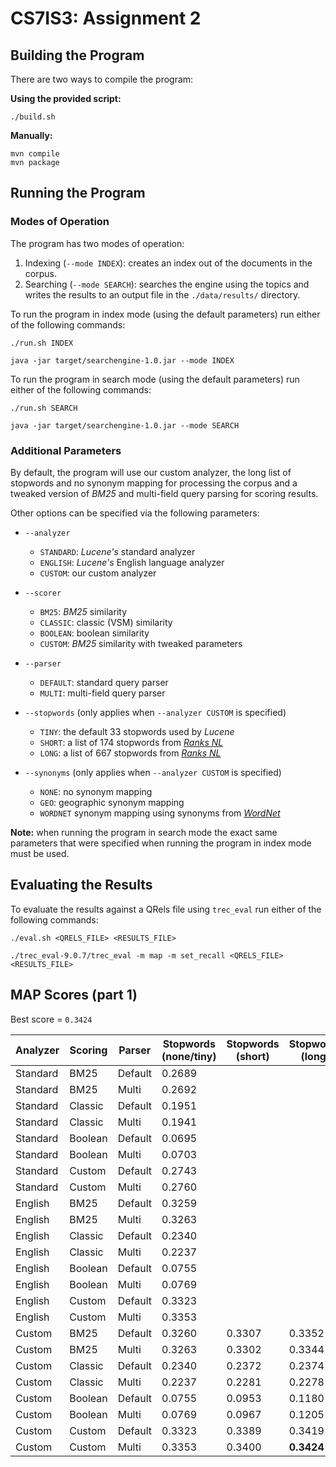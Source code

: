 # CS7IS3: Assignment 2

## Building the Program

There are two ways to compile the program:

**Using the provided script:**

```
./build.sh
```

**Manually:**

```
mvn compile
mvn package
```

## Running the Program

### Modes of Operation

The program has two modes of operation:

1. Indexing (`--mode INDEX`): creates an index out of the documents in the corpus.
2. Searching (`--mode SEARCH`): searches the engine using the topics and writes the results to an output file in the `./data/results/` directory.

To run the program in index mode (using the default parameters) run either of the following commands:

```
./run.sh INDEX
```

```
java -jar target/searchengine-1.0.jar --mode INDEX
```

To run the program in search mode (using the default parameters) run either of the following commands:

```
./run.sh SEARCH
```

```
java -jar target/searchengine-1.0.jar --mode SEARCH
```

### Additional Parameters

By default, the program will use our custom analyzer, the long list of stopwords and no synonym mapping for processing the corpus and a tweaked version of *BM25* and multi-field query parsing for scoring results.

Other options can be specified via the following parameters:

- `--analyzer`
    - `STANDARD`: *Lucene's* standard analyzer
    - `ENGLISH`: *Lucene's* English language analyzer
    - `CUSTOM`: our custom analyzer

- `--scorer`
    - `BM25`: *BM25* similarity
    - `CLASSIC`: classic (VSM) similarity
    - `BOOLEAN`: boolean similarity
    - `CUSTOM`: *BM25* similarity with tweaked parameters

- `--parser`
    - `DEFAULT`: standard query parser
    - `MULTI`: multi-field query parser

- `--stopwords` (only applies when `--analyzer CUSTOM` is specified)
    - `TINY`: the default 33 stopwords used by *Lucene*
    - `SHORT`: a list of 174 stopwords from [*Ranks NL*](https://www.ranks.nl/stopwords)
    - `LONG`: a list of 667 stopwords from [*Ranks NL*](https://www.ranks.nl/stopwords)

- `--synonyms` (only applies when `--analyzer CUSTOM` is specified)
    - `NONE`: no synonym mapping
    - `GEO`: geographic synonym mapping
    - `WORDNET` synonym mapping using synonyms from [*WordNet*](https://wordnet.princeton.edu/)

**Note:** when running the program in search mode the exact same parameters that were specified when running the program in index mode must be used.

## Evaluating the Results

To evaluate the results against a QRels file using `trec_eval` run either of the following commands:

```
./eval.sh <QRELS_FILE> <RESULTS_FILE>
```

```
./trec_eval-9.0.7/trec_eval -m map -m set_recall <QRELS_FILE> <RESULTS_FILE>
```

## MAP Scores (part 1)

Best score = `0.3424`

| Analyzer | Scoring | Parser | Stopwords (none/tiny) | Stopwords (short) | Stopwords (long) |
| - | - | - | - | - | - |
| Standard | BM25 | Default | 0.2689 |  |  |
| Standard | BM25 | Multi | 0.2692 |  |  |
| Standard | Classic | Default | 0.1951 |  |  |
| Standard | Classic | Multi | 0.1941 |  |  |
| Standard | Boolean | Default | 0.0695 |  |  |
| Standard | Boolean | Multi | 0.0703 |  |  |
| Standard | Custom | Default | 0.2743 |  |  |
| Standard | Custom | Multi | 0.2760 |  |  |
| English | BM25 | Default | 0.3259 |  |  |
| English | BM25 | Multi | 0.3263 |  |  |
| English | Classic | Default | 0.2340 |  |  |
| English | Classic | Multi | 0.2237 |  |  |
| English | Boolean | Default | 0.0755 |  |  |
| English | Boolean | Multi | 0.0769 |  |  |
| English | Custom | Default | 0.3323 |  |  |
| English | Custom | Multi | 0.3353 |  |  |
| Custom | BM25 | Default | 0.3260 | 0.3307 | 0.3352 |
| Custom | BM25 | Multi | 0.3263 | 0.3302 | 0.3344 |
| Custom | Classic | Default | 0.2340 | 0.2372 | 0.2374 |
| Custom | Classic | Multi | 0.2237 | 0.2281 | 0.2278 |
| Custom | Boolean | Default | 0.0755 | 0.0953 | 0.1180 |
| Custom | Boolean | Multi | 0.0769 | 0.0967 | 0.1205 |
| Custom | Custom | Default | 0.3323 | 0.3389 | 0.3419 |
| Custom | Custom | Multi | 0.3353 | 0.3400 | **0.3424** |
